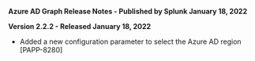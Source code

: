 **Azure AD Graph Release Notes - Published by Splunk January 18, 2022**


**Version 2.2.2 - Released January 18, 2022**

* Added a new configuration parameter to select the Azure AD region [PAPP-8280]